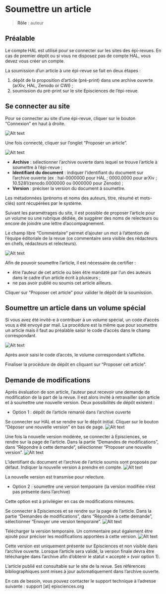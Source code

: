 # Soumettre un article

> **Rôle** : auteur

## Préalable
Le compte HAL est utilisé pour se connecter sur les sites des épi-revues. En cas de premier dépôt ou si vous ne disposez pas de compte HAL, vous devez vous créer un compte.

La soumission d’un article à une épi-revue se fait en deux étapes :
1. dépôt de la proposition d’article (pré-print) dans une archive ouverte (arXiv, HAL, Zenodo or CWI) ;
2. soumission du pré-print sur le site Episciences de l’épi-revue.

## Se connecter au site
Pour se connecter au site d’une épi-revue, cliquer sur le bouton “Connexion” en haut à droite.

![Alt text](img/submission_welcome.png "Accueil")

Une fois connecté, cliquer sur l’onglet “Proposer un article”.

![Alt text](img/submission_submit-1.png "Proposer un article")

+ **Archive** : sélectionner l’archive ouverte dans lequel se trouve l’article à soumettre à l’épi-revue ;
+ **Identifiant du document** : indiquer l’identifiant du document sur l’archive ouverte (ex : hal-0000000 pour HAL ; 0000.0000 pour arXiv ; 10.5281/zenodo.0000000 ou 0000000 pour Zenodo) ;
+ **Version** : préciser la version du document à soumettre.

Les métadonnées (prénoms et noms des auteurs, titre, résumé et mots-clés) sont récupérées par le système.

Suivant les paramétrages du site, il est possible de proposer l’article pour un volume ou une rubrique dédiée, de suggérer des noms de relecteurs ou encore de joindre une lettre d’accompagnement.

Le champ libre “Commentaire” permet d’ajouter un mot à l’attention de l’équipe éditoriale de la revue (ce commentaire sera visible des rédacteurs en chefs, rédacteurs et relecteurs).

![Alt text](img/submission_submit-2.png "Proposer un article : champs optionnels")

Afin de pouvoir soumettre l’article, il est nécessaire de certifier :
+ être l’auteur de cet article ou bien être mandaté par l’un des auteurs dans le cadre d’un article écrit à plusieurs ; 
+ ne pas avoir publié ou soumis cet article ailleurs.

Cliquer sur “Proposer cet article” pour valider le dépôt de la soumission.

## Soumettre un article dans un volume spécial
Si vous avez été invité-e à contribuer à un volume spécial, un code d’accès vous a été envoyé par mail. La procédure 
est la même que pour soumettre un article mais il faut au préalable saisir le code d’accès dans le champ correspondant.

![Alt text](img/submission_submit-3.png "Soumettre un article dans un volume spécial")

Après avoir saisi le code d’accès, le volume correspondant s’affiche.

Finaliser la procédure de dépôt en cliquant sur “Proposer cet article”.

## Demande de modifications
Après évaluation de son article, l’auteur peut recevoir une demande de modification de la part de la revue. Il est alors invité à retravailler son article et à soumettre une nouvelle version.
Deux possibilités de dépôt existent :
- Option 1 : dépôt de l’article remanié dans l’archive ouverte

Se connecter sur HAL et se rendre sur le dépôt initial. Cliquer sur le bouton “Déposer une nouvelle version” en bas de page.
![Alt text](img/submission_submit-HAL.png "Déposer une nouvelle version")

Une fois la nouvelle version modérée, se connecter à Episciences, se rendre sur la page de l’article. Dans la partie “Demandes de modifications”, dans “Répondre à cette demande”, sélectionner “Proposer une nouvelle version”.
![Alt text](img/submission_submit-4.png "Proposer une nouvelle version")

L’identifiant du document et l’archive de l’article soumis sont proposés par défaut. Indiquer la nouvelle version à prendre en compte.
![Alt text](img/submission_submit-5.png "Proposer une nouvelle version : choix de la version")

La nouvelle version est transmise pour relecture.

- Option 2 : soumettre une version temporaire (la version modifiée n’est pas présente dans l’archive)

Cette option est à privilégier en cas de modifications mineures.

Se connecter à Episciences et se rendre sur la page de l’article. Dans la partie “Demandes de modifications”, dans “Répondre à cette demande”, sélectionner “Envoyer une version temporaire”.
![Alt text](img/submission_submit-6.png "Envoyer une version temporaire")

Télécharger la version temporaire. Un commentaire peut également être ajouté pour préciser les modifications apportées à cette version.
![Alt text](img/submission_submit-7.png "Envoyer une version temporaire : ajouter un commentaire")

Cette version est uniquement présente sur Episciences et non visible dans l’archive ouverte. Lorsque l’article sera validé, la version finale devra être téléchargée dans l’archive afin d’obtenir le statut « accepté » (voir option 1).



L’article publié est consultable sur le site de la revue. Ses références bibliographiques sont mises à jour automatiquement dans l’archive ouverte.

En cas de besoin, vous pouvez contacter le support technique à l’adresse suivante : support [at] episciences.org